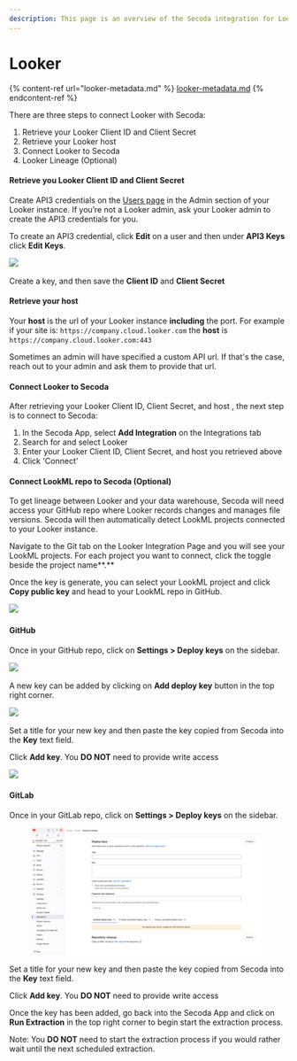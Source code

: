 ```yaml
---
description: This page is an overview of the Secoda integration for Looker
---
```


# Looker

{% content-ref url="looker-metadata.md" %}
[looker-metadata.md](looker-metadata.md)
{% endcontent-ref %}

There are three steps to connect Looker with Secoda:

1. Retrieve your Looker Client ID and Client Secret
2. Retrieve your Looker host
3. Connect Looker to Secoda
4. Looker Lineage (Optional)

#### **Retrieve you Looker Client ID and Client Secret** <a href="#h_fe76e01a02" id="h_fe76e01a02"></a>

Create API3 credentials on the [Users page](https://docs.looker.com/admin-options/settings/users) in the Admin section of your Looker instance. If you’re not a Looker admin, ask your Looker admin to create the API3 credentials for you.

To create an API3 credential, click **Edit** on a user and then under **API3 Keys** click **Edit Keys**.

![](https://downloads.intercomcdn.com/i/o/378332385/8e16211840f3aa4d3a3aade6/Screen+Shot+2021-08-19+at+10.45.42+PM.png)

Create a key, and then save the **Client ID** and **Client Secret**

#### **Retrieve your host** <a href="#h_75eb18a905" id="h_75eb18a905"></a>

Your **host** is the url of your Looker instance **including** the port. For example if your site is: `https://company.cloud.looker.com` the **host** is `https://company.cloud.looker.com:443`

Sometimes an admin will have specified a custom API url. If that's the case, reach out to your admin and ask them to provide that url.

#### **Connect Looker to Secoda** <a href="#h_f136e3163c" id="h_f136e3163c"></a>

After retrieving your Looker Client ID, Client Secret, and host , the next step is to connect to Secoda:

1. In the Secoda App, select **Add Integration** on the Integrations tab
2. Search for and select Looker
3. Enter your Looker Client ID, Client Secret, and host you retrieved above
4. Click 'Connect'

#### Connect LookML repo to Secoda (Optional) <a href="#h_306dadb3b4" id="h_306dadb3b4"></a>

To get lineage between Looker and your data warehouse, Secoda will need access your GitHub repo where Looker records changes and manages file versions. Secoda will then automatically detect LookML projects connected to your Looker instance.

Navigate to the Git tab on the Looker Integration Page and you will see your LookML projects. For each project you want to connect, click the toggle beside the project name\*\*.\*\*

Once the key is generate, you can select your LookML project and click **Copy public key** and head to your LookML repo in GitHub.

![](https://secoda-public-media-assets.s3.amazonaws.com/image%20\(7\)%20\(2\).png)

#### GitHub

Once in your GitHub repo, click on **Settings > Deploy keys** on the sidebar.

![](https://downloads.intercomcdn.com/i/o/489714467/decf0b4194df7bc1671ed1b2/Screen+Shot+2022-03-31+at+4.31.54+PM.png)

A new key can be added by clicking on **Add deploy key** button in the top right corner.

![](https://downloads.intercomcdn.com/i/o/489718929/57a0c40bcf93056145475eda/image.png)

Set a title for your new key and then paste the key copied from Secoda into the **Key** text field.

Click **Add key**. You **DO NOT** need to provide write access

![](https://downloads.intercomcdn.com/i/o/489718165/18dea438e4ac144e091fc2bc/image.png)

#### GitLab

Once in your GitLab repo, click on **Settings > Deploy keys** on the sidebar.

<figure><img src="../../../.gitbook/assets/image (1).png" alt=""><figcaption></figcaption></figure>

Set a title for your new key and then paste the key copied from Secoda into the **Key** text field.

Click **Add key**. You **DO NOT** need to provide write access



Once the key has been added, go back into the Secoda App and click on **Run Extraction** in the top right corner to begin start the extraction process.

Note: You **DO NOT** need to start the extraction process if you would rather wait until the next scheduled extraction.
